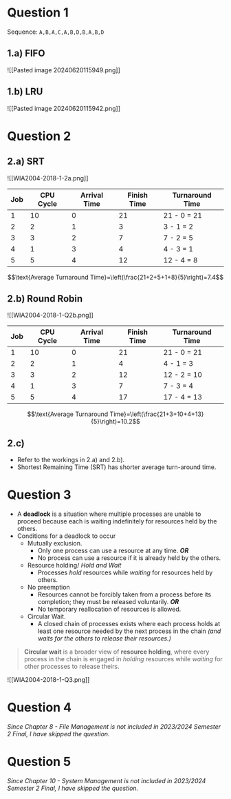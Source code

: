 # Question 1
Sequence: `A,B,A,C,A,B,D,B,A,B,D`
## 1.a) FIFO
![[Pasted image 20240620115949.png]]

## 1.b) LRU

![[Pasted image 20240620115942.png]]

# Question 2
## 2.a) SRT
![[WIA2004-2018-1-2a.png]]

| Job | CPU Cycle | Arrival Time | Finish Time | Turnaround Time |
| --- | --------- | ------------ | ----------- | --------------- |
| 1   | 10        | 0            | 21          | 21 - 0 = 21     |
| 2   | 2         | 1            | 3           | 3 - 1 = 2       |
| 3   | 3         | 2            | 7           | 7 - 2 = 5       |
| 4   | 1         | 3            | 4           | 4 - 3 = 1       |
| 5   | 5         | 4            | 12          | 12 - 4 = 8      |

$$\text{Average Turnaround Time}=\left(\frac{21+2+5+1+8}{5}\right)=7.4$$

## 2.b) Round Robin
![[WIA2004-2018-1-Q2b.png]]

| Job | CPU Cycle | Arrival Time | Finish Time | Turnaround Time |
| --- | --------- | ------------ | ----------- | --------------- |
| 1   | 10        | 0            | 21          | 21 - 0 = 21     |
| 2   | 2         | 1            | 4           | 4 - 1 = 3       |
| 3   | 3         | 2            | 12          | 12 - 2 = 10     |
| 4   | 1         | 3            | 7           | 7 - 3 = 4       |
| 5   | 5         | 4            | 17          | 17 - 4 = 13     |

$$\text{Average Turnaround Time}=\left(\frac{21+3+10+4+13}{5}\right)=10.2$$

## 2.c)
- Refer to the workings in 2.a) and 2.b).
- Shortest Remaining Time (SRT) has shorter average turn-around time.

# Question 3
- A **deadlock** is a situation where multiple processes are unable to proceed because each is waiting indefinitely for resources held by the others.
- Conditions for a deadlock to occur
	- Mutually exclusion. 
		- Only one process can use a resource at any time. ***OR***
		- No process can use a resource if it is already held by the others.
	- Resource holding/ *Hold and Wait*
		- Processes *hold* resources while *waiting* for resources held by others.
	- No preemption
		- Resources cannot be forcibly taken from a process before its completion; they must be released voluntarily. ***OR***
		- No temporary reallocation of resources is allowed.
	- Circular Wait. 
		- A closed chain of processes exists where each process holds at least one resource needed by the next process in the chain *(and waits for the others to release their resources.)*

> **Circular wait** is a broader view of **resource holding**, where every process in the chain is engaged in *holding* resources while *waiting* for other processes to release theirs.

![[WIA2004-2018-1-Q3.png]]
# Question 4
*Since Chapter 8 - File Management is not included in 2023/2024 Semester 2 Final, I have skipped the question.*

# Question 5
*Since Chapter 10 - System Management is not included in 2023/2024 Semester 2 Final, I have skipped the question.*

